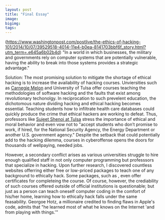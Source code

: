 ```yaml
---
layout: post
title: "Final Essay"
image: 
bigimg:  
tags: 
---
```


(https://www.washingtonpost.com/postlive/the-ethics-of-hacking-101/2014/10/07/39529518-4014-11e4-b0ea-8141703bbf6f_story.html?utm_term=.e645a6b02b4d) "In a world in which businesses, the military and governments rely on computer systems that are potentially vulnerable, having the ability to break into those systems provides a strategic advantage."

Solution:
The most promising solution to mitigate the shortage of ethical hacking is to increase the availability of hacking courses. Unviersities such as [Carnegie Melon](https://users.ece.cmu.edu/~dbrumley/index.html) and University of Tulsa offer courses teaching the methodologies of software hacking and the faults that exist among revolutionary techonolgy. In reciprocation to such prevelent education, the dichotomous nature dividing hacking and ethical hacking becomes essential. Teaching students how to infiltrate health care databases could quickly produce the crime that ethical hackers are working to defeat. Thus, professors like [Sujeet Shenoi at Tulsa](https://www.washingtonpost.com/postlive/the-ethics-of-hacking-101/2014/10/07/39529518-4014-11e4-b0ea-8141703bbf6f_story.html?utm_term=.e645a6b02b4d) stress the importance of ethical and moral behavior and even vow not to "accept students who don’t promise to work, if hired, for the National Security Agency, the Energy Department or another U.S. government agency." Despite the setback that could potentially add to the hacking dilemma, courses in cyberoffense opens the doors for thousands of wellpaying, needed jobs.

However, a secondary conflict arises as various universities struggle to hire enough qualified staff in not only computer programming but professsors that specialize in hacking. 
Upon further research, I discovered countless websites offerring either free or low-priced packages to teach one of any background to ethically hack. Some packages, such as , even offer certificates for completeing the course. Of course, however, the crediability of such courses offered outside of official institutions is questionable; but just as a person can teach oneself computer coding in the comfort of his/her home, learning how to ethically hack falls under the same feasability. Georgoe Hotz, a millionaire credited to finding flaws in Apple's code, admits that "he learned most of what he knows on the Internet 'and from playing with things.'" 

